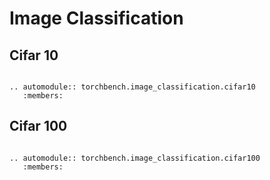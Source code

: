 # Image Classification

## Cifar 10

```eval_rst

.. automodule:: torchbench.image_classification.cifar10
   :members:
```

## Cifar 100

```eval_rst

.. automodule:: torchbench.image_classification.cifar100
   :members:
```
